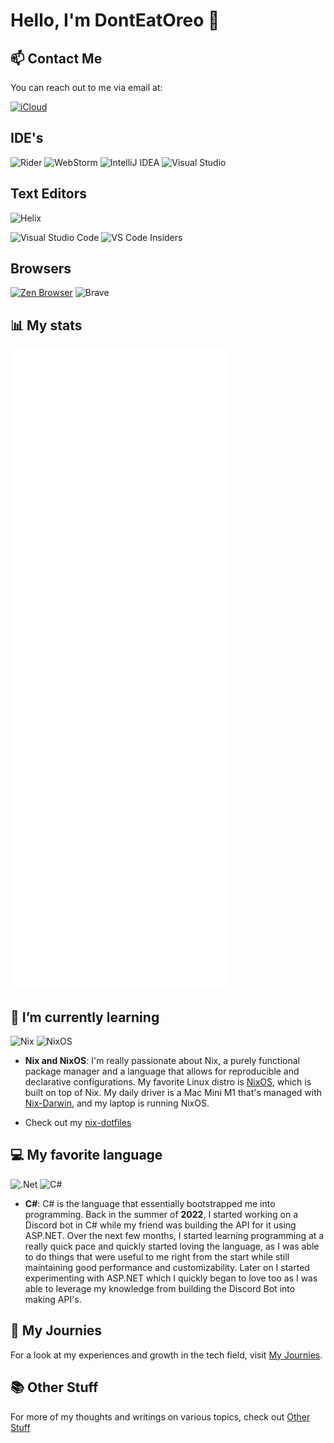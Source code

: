 # Hello, I'm DontEatOreo 👋

## 📫 Contact Me

You can reach out to me via email at:

[![iCloud](https://img.shields.io/badge/iCloud-spica__tinge0p%40icloud.com-blue?logo=icloud)](mailto:spica_tinge0p@icloud.com)

## IDE's

![Rider](https://img.shields.io/badge/Rider-000000.svg?style=for-the-badge&logo=Rider&logoColor=white&color=black&labelColor=crimson)
![WebStorm](https://img.shields.io/badge/webstorm-143?style=for-the-badge&logo=webstorm&logoColor=white&color=black)
![IntelliJ IDEA](https://img.shields.io/badge/IntelliJIDEA-000000.svg?style=for-the-badge&logo=intellij-idea&logoColor=white)
![Visual Studio](https://img.shields.io/badge/Visual%20Studio-5C2D91.svg?style=for-the-badge&logo=visual-studio&logoColor=white)

## Text Editors

![Helix](https://img.shields.io/badge/Helix-706bc8?&style=for-the-badge&logo=helix&logoColor=white)

![Visual Studio Code](https://img.shields.io/badge/Visual%20Studio%20Code-0078d7.svg?style=for-the-badge&logo=visual-studio-code&logoColor=white)
![VS Code Insiders](https://img.shields.io/badge/VS%20Code%20Insiders-35b393.svg?style=for-the-badge&logo=visual-studio-code&logoColor=white)

## Browsers

[![Zen Browser](https://img.shields.io/badge/Zen%20Browser-F76F53?logo=zenbrowser&logoColor=fff)](#)
![Brave](https://img.shields.io/badge/Brave-FB542B?&style=for-the-badge&logo=Brave&logoColor=white)

## 📊 My stats

![Metrics](https://raw.githubusercontent.com/DontEatOreo/DontEatOreo/main/github-metrics.svg)

## 🌱 I’m currently learning

![Nix](https://img.shields.io/badge/NIX-5277C3.svg?style=for-the-badge&logo=NixOS&logoColor=white)
![NixOS](https://img.shields.io/badge/NIXOS-5277C3.svg?style=for-the-badge&logo=NixOS&logoColor=white)

- **Nix and NixOS**: I'm really passionate about Nix, a purely functional
package manager and a language that allows for reproducible and declarative
configurations. My favorite Linux distro is [NixOS](https://nixos.org/), which
is built on top of Nix. My daily driver is a Mac Mini M1 that's managed with
[Nix-Darwin](https://github.com/LnL7/nix-darwin), and my laptop is running
NixOS.

- Check out my [nix-dotfiles](https://github.com/DontEatOreo/nix-dotfiles)

## 💻 My favorite language

![.Net](https://img.shields.io/badge/.NET-5C2D91?style=for-the-badge&logo=.net&logoColor=white)
![C#](https://img.shields.io/badge/c%23-%23239120.svg?style=for-the-badge&logo=csharp&logoColor=white)

- **C#**: C# is the language that essentially bootstrapped me into programming.
Back in the summer of **2022**, I started working on a Discord bot in C# while
my friend was building the API for it using ASP.NET. Over the next few months,
I started learning programming at a really quick pace and quickly started loving
the language, as I was able to do things that were useful to me right from the
start while still maintaining good performance and customizability. Later on I
started experimenting with ASP.NET which I quickly began to love too as I was
able to leverage my knowledge from building the Discord Bot into making API's.

## 🚀 My Journies

For a look at my experiences and growth in the tech field, visit [My Journies](./Journies.md).

## 📚 Other Stuff

For more of my thoughts and writings on various topics, check out [Other Stuff](./Other_Stuff.md)

